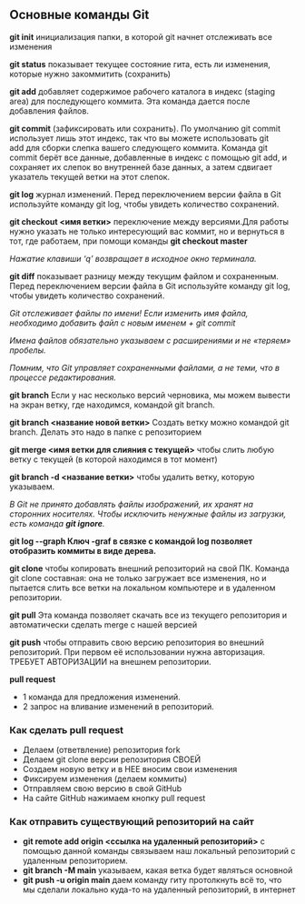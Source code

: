 ## Основные команды Git

**git init** инициализация папки, в которой git начнет отслеживать все изменения

**git status** показывает текущее состояние гита, есть ли изменения, которые нужно закоммитить (сохранить)

**git add** добавляет содержимое рабочего каталога в индекс (staging area) для последующего коммита. Эта команда дается после добавления файлов.

**git commit** (зафиксировать или сохранить). По умолчанию git commit использует лишь этот индекс, так что вы можете использовать git add для сборки слепка вашего следующего коммита. Команда git commit берёт все данные, добавленные в индекс с помощью git add, и сохраняет их слепок во внутренней базе данных, а затем сдвигает указатель текущей ветки на этот слепок.

**git log** журнал изменений. Перед переключением версии файла в Git используйте команду git log, чтобы увидеть
количество сохранений. 

**git checkout <имя ветки>** переключение между версиями.Для работы нужно указать не только интересующий вас коммит, но и вернуться в тот, где работаем, при помощи команды **git checkout master** 

*Нажатие клавиши ‘q’ возвращает в исходное окно терминала.*

**git diff** показывает разницу между текущим файлом и сохраненным. Перед переключением версии файла в Git используйте команду git log, чтобы увидеть количество сохранений.

*Git отслеживает файлы по имени! 
Если изменить имя файла, необходимо добавить файл с новым именем + git commit*

*Имена файлов обязательно указываем с расширениями и не «теряем» пробелы.*

*Помним, что Git управляет сохраненными файлами, а не теми, что в процессе редактирования.*

**git branch** Если у нас несколько версий черновика, мы можем вывести на экран ветку, где находимся, командой git branch.

**git branch <название новой ветки>** Создать ветку можно командой git branch. Делать это надо в папке с репозиторием

**git merge <имя ветки для слияния с текущей>** чтобы слить любую ветку с текущей (в которой находимся в тот момент)

**git branch -d <название ветки>** чтобы удалить ветку, которую указываем.

*В Git не принято добавлять файлы изображений, их хранят на сторонних носителях. Чтобы исключить ненужные файлы из загрузки, есть команда **git ignore**.*

**git log --graph  Ключ -graf в связке с командой log позволяет отобразить коммиты в виде дерева.**

**git clone** чтобы копировать внешний репозиторий на свой ПК. Команда git clone составная: она не только загружает все изменения, но и пытается слить все ветки на локальном компьютере и в удаленном репозитории.

**git pull** Эта команда позволяет скачать все из текущего репозитория и автоматически сделать merge с нашей версией

**git push** чтобы отправить свою версию репозитория во внешний репозиторий. При первом её использовании нужна авторизация. ТРЕБУЕТ АВТОРИЗАЦИИ на внешнем репозитории.

**pull request** 
* 1 команда для предложения изменений. 
* 2 запрос на вливание изменений в репозиторий.


### Как сделать pull request

* Делаем (ответвление) репозитория fork
* Делаем git clone версии репозитория СВОЕЙ
* Создаем новую ветку и в НЕЕ вносим свои изменения
* Фиксируем изменения (делаем коммиты)
* Отправляем свою версию в свой GitHub
* На сайте GitHub нажимаем кнопку pull request

### Как отправить существующий репозиторий на сайт

* **git remote add origin <ссылка на удаленный репозиторий>** с помощью данной команды связываем наш локальный репозиторий с удаленным репозиторием. 
* **git branch -M main** указываем, какая ветка будет являться основной
* **git push -u origin main** даем команду гиту протолкнуть всё то, что мы сделали локально куда-то на удаленный репозиторий, в интернет

